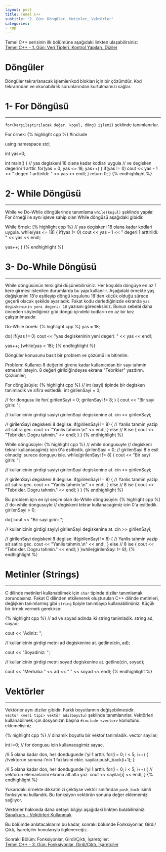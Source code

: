 ```yaml
---
layout: post
title: Temel C++
subtitle: "2. Gün: Döngüler, Metinler, Vektörler"
categories:
- cpp
---
```


Temel C++ serisinin ilk bölümüne aşağıdaki linkten ulaşabilirsiniz:  
[Temel C++ - 1. Gün: Veri Tipleri, Kontrol Yapıları, Diziler][1]

# **Döngüler**  

Döngüler tekrarlanacak işlemler/kod blokları için bir çözümdür. Kod tekrarından ve okunabilirlik sorunlarından kurtulmamızı sağlar.  

# 1- For Döngüsü
--------------

`for(karşılaştırılacak değer, koşul, döngü işlemi)` şeklinde tanımlanırlar.

For örnek:
{% highlight cpp %}
#include <iostream>

using namespace std;

int yas=0;

int main()
{
      // yas degiskeni 18 olana kadar kodlari uygula
      // ve degisken degerini 1 arttir.
      for(yas = 0; yas <= 18; yas++)
      {
         if(yas != 0)
            cout << yas - 1 << " degeri 1 arttirildi: " << yas << endl;
      }
      return 0;
}
{% endhighlight %}

# 2- While Döngüsü
----------------

While ve Do-While döngülerinde tanımlama `while(koşul)` şeklinde yapılır. For örneği ile aynı işleve sahip olan While döngüsü aşağıdaki gibidir.  

While örnek:
{% highlight cpp %}
// yas degiskeni 18 olana kadar kodlari uygula.
while(yas <= 18)
{
   if(yas != 0)
      cout << yas - 1 << " degeri 1 arttirildi: " << yas << endl;

   yas++;
}
{% endhighlight %}

# 3- Do-While Döngüsü
----------------
While döngüsünün tersi gibi düşünebilirsiniz. Her koşulda döngüye en az 1 kere girmesi istenilen durumlarda bu yapı kullanılır. Aşağıdaki örnekte yaş değişkenini 18'e eşitleyip döngü koşulunu 18'den küçük olduğu sürece geçerli olacak şekilde ayarladık. Fakat kodu derlediğinizde ekranda `yas degiskeninin yeni degeri: 18` yazısını göreceksiniz. Bunun sebebi daha önceden söylediğimiz gibi döngü içindeki kodların en az bir kez çalıştırılmasıdır.

Do-While örnek:
{% highlight cpp %}
yas = 18;

do{
   if(yas != 0)
      cout << "yas degiskeninin yeni degeri: " << yas << endl;

   yas++;
}while(yas < 18);
{% endhighlight %}

Döngüler konusunu basit bir problem ve çözümü ile bitirelim.  

Problem: Kullanıcı 8 değerini girene kadar kullanıcıdan bir sayı tahmin etmesini isteyin. 8 değeri girildiğindeyse ekrana "Tebrikler" yazdırın.  
Çözümler;

For döngüsüyle:
{% highlight cpp %}
// int (sayi) tipinde bir degisken tanimladik ve sifira esitledik.
int girilenSayi = 0;

// for dongusu ile
for( girilenSayi = 0; girilenSayi != 8; )
{
   cout << "Bir sayi girin: ";

   // kullanicinin girdigi sayiyi girilenSayi degiskenine at.
   cin >> girilenSayi;

   // girilenSayi degiskeni 8 degilse:
   if(girilenSayi != 8)
   {
      // Yanlis tahmin yazip alt satira gec.
      cout << "Yanlis tahmin.\n" << endl;
   }
   else // 8 ise
   {
      cout << "Tebrikler. Dogru tahmin." << endl;
   }
}
{% endhighlight %}

While döngüsüyle:
{% highlight cpp %}
// while dongusuyle
// degiskeni tekrar kullanacagimiz icin 0'a esitledik.
girilenSayi = 0;
// girilenSayi 8'e esit olmadigi surece donguyu isle.
while(girilenSayi != 8)
{
   cout << "Bir sayi girin: ";

   // kullanicinin girdigi sayiyi girilenSayi degiskenine at.
   cin >> girilenSayi;

   // girilenSayi degiskeni 8 degilse:
   if(girilenSayi != 8)
   {
      // Yanlis tahmin yazip alt satira gec.
      cout << "Yanlis tahmin.\n" << endl;
   }
   else // 8 ise
   {
      cout << "Tebrikler. Dogru tahmin." << endl;
   }
}
{% endhighlight %}

Bu problem için en iyi seçim olan do-While döngüsüyle:
{% highlight cpp %}
// do-while dongusuyle
// degiskeni tekrar kullanacagimiz icin 0'a esitledik.
girilenSayi = 0;

do{
   cout << "Bir sayi girin: ";

   // kullanicinin girdigi sayiyi girilenSayi degiskenine at.
   cin >> girilenSayi;

   // girilenSayi degiskeni 8 degilse:
   if(girilenSayi != 8)
   {
      // Yanlis tahmin yazip alt satira gec.
      cout << "Yanlis tahmin.\n" << endl;
   }
   else // 8 ise
   {
      cout << "Tebrikler. Dogru tahmin." << endl;
   }
}while(girilenSayi != 8);
{% endhighlight %}


# **Metinler (Strings)**  
-----------------------------

C dilinde metinleri kullanabilmek için `char` tipinde diziler tanımlamak zorundasınız. Fakat C dilinden etkilenerek oluşturulan C++ dilinde metinleri, değişken tanımlarmış gibi `string` tipiyle tanımlayıp kullanabilirsiniz. Küçük bir örnek vermek gerekirse:  

{% highlight cpp %}
// ad ve soyad adinda iki string tanimladik.
string ad, soyad;

cout << "Adiniz: ";

// kullanicinin girdigi metni ad degiskenine at.
getline(cin, ad);

cout << "Soyadiniz: ";

// kullanicinin girdigi metni soyad degiskenine at.
getline(cin, soyad);

cout << "Merhaba " << ad << " " << soyad << endl;
{% endhighlight %}


# **Vektörler**  
-------------------

Vektörler aynı diziler gibidir. Farklı boyutlarının değişebilmesidir.  
`vector <veri tipi> vektör adı(boyutu)` şeklinde tanımlanırlar. Vektörleri kullanabilmek için dosyanızın başına `#include <vector>` komutunu eklemelisiniz.

{% highlight cpp %}
// dinamik boyutlu bir vektor tanimladik.
vector <int> sayilar;

int i=0; // for dongusu icin kullanacagimiz sayac.

//i 5 olana kadar don, her dondugunde i'yi 1 arttir.
for(i = 0; i < 5; i++)
{
   //vektorun sonuna i'nin 1 fazlasini ekle.
   sayilar.push_back(i+1);
}

//i 5 olana kadar don, her dondugunde i'yi 1 arttir.
for(i = 0; i < 5; i++)
{
   // vektorun elemanlarini ekrana alt alta yaz.
   cout << sayilar[i] << endl;
}
{% endhighlight %}

Yukarıdaki örnekte dikkatinizi çektiyse vektör sınıfından `push_back` isimli fonksiyonu kullandık. Bu fonksiyon vektörün sonuna değer eklememizi sağlıyor.  

Vektörler hakkında daha detaylı bilgiyi aşağıdaki linkten bulabilirsiniz:  
[Sanalkurs - Vektörleri Kullanmak][2]

Bu bölümde anlatacaklarım bu kadar, sonraki bölümde Fonksiyonlar, Girdi/Çıktı, İşaretçiler konularıyla ilgileneceğiz.  


Sonraki Bölüm: Fonksiyonlar, Girdi/Çıktı, İşaretçiler:  
[Temel C++ - 3. Gün: Fonksiyonlar, Girdi/Çıktı, İşaretçiler][3]


[1]: /cpp/2015/07/01/temel-cpp-birinci-gun-giris.html
[2]: http://sanalkurs.net/vektorleri-kullanmak-6551.html
[3]: /cpp/2015/07/03/temel-cpp-ucuncu-gun-fonksiyonlar-girdi-cikti-isaretciler.html
